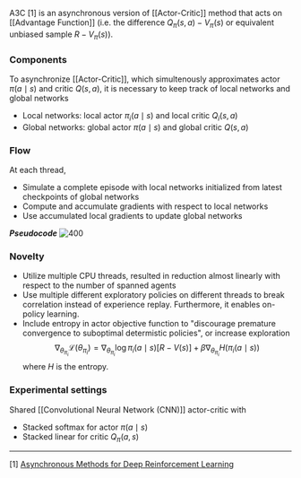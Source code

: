 A3C [1] is an asynchronous version of [[Actor-Critic]] method that acts on [[Advantage Function]] (i.e. the difference $Q_\pi(s,a) - V_\pi(s)$ or equivalent unbiased sample $R - V_\pi(s)$).

### Components
To asynchronize [[Actor-Critic]], which simultenously approximates actor $\pi(a \mid s)$ and critic $Q(s,a)$, it is necessary to keep track of local networks and global networks
- Local networks: local actor $\pi_i(a \mid s)$ and local critic $Q_i(s,a)$
- Global networks: global actor $\pi(a \mid s)$ and global critic $Q(s,a)$

### Flow
At each thread,
- Simulate a complete episode with local networks initialized from latest checkpoints of global networks
- Compute and accumulate gradients with respect to local networks
- Use accumulated local gradients to update global networks

***Pseudocode***
![400](A3C.PNG)

### Novelty
- Utilize multiple CPU threads, resulted in reduction almost linearly with respect to the number of spanned agents
- Use multiple different exploratory policies on different threads to break correlation instead of experience replay. Furthermore, it enables on-policy learning.
- Include entropy in actor objective function to "discourage premature convergence to suboptimal determistic policies", or increase exploration
	$$\nabla_{\theta_{\pi_i}} \mathcal{L}(\theta_{\pi_i}) = \nabla_{\theta_{\pi_i}} \log \pi_i(a \mid s)[R - V(s)] + \beta \nabla_{\theta_{\pi_i}} H(\pi_i(a \mid s))$$
	where $H$ is the entropy.

### Experimental settings
Shared [[Convolutional Neural Network (CNN)]] actor-critic with
- Stacked softmax for actor $\pi(a \mid s)$
- Stacked linear for critic $Q_\pi(a,s)$

---
[1] [Asynchronous Methods for Deep Reinforcement Learning](https://arxiv.org/abs/1602.01783)